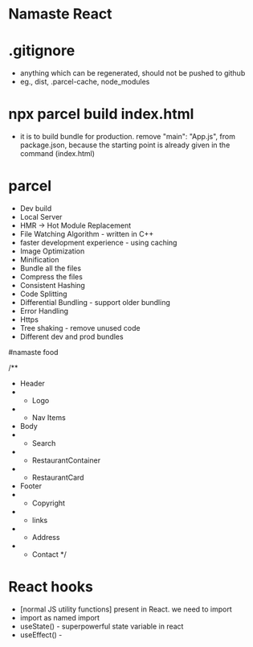 # Namaste React

# .gitignore

- anything which can be regenerated, should not be pushed to github
- eg., dist, .parcel-cache, node_modules

# npx parcel build index.html

- it is to build bundle for production. remove "main": "App.js", from package.json, because the starting point is already given in the command (index.html)

# parcel

- Dev build
- Local Server
- HMR -> Hot Module Replacement
- File Watching Algorithm - written in C++
- faster development experience - using caching
- Image Optimization
- Minification
- Bundle all the files
- Compress the files
- Consistent Hashing
- Code Splitting
- Differential Bundling - support older bundling
- Error Handling
- Https
- Tree shaking - remove unused code
- Different dev and prod bundles

#namaste food

/\*\*

- Header
- - Logo
- - Nav Items
- Body
- - Search
- - RestaurantContainer
- - RestaurantCard
- Footer
- - Copyright
- - links
- - Address
- - Contact
    \*/

# React hooks

- [normal JS utility functions] present in React. we need to import
- import as named import
- useState() - superpowerful state variable in react
- useEffect() -
